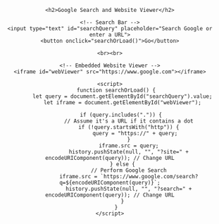 <!DOCTYPE html>
<html lang="en">
<head>
    <meta charset="UTF-8">
    <meta name="viewport" content="width=device-width, initial-scale=1.0">
    <title>Google Search & Website Viewer</title>
    <style>
        body {
            font-family: Arial, sans-serif;
            text-align: center;
        }
        #searchBar {
            margin: 20px;
        }
        iframe {
            width: 90%;
            height: 500px;
            border: 1px solid #ccc;
        }
    </style>
</head>
<body>

    <h2>Google Search and Website Viewer</h2>

    <!-- Search Bar -->
    <input type="text" id="searchQuery" placeholder="Search Google or enter a URL">
    <button onclick="searchOrLoad()">Go</button>

    <br><br>

    <!-- Embedded Website Viewer -->
    <iframe id="webViewer" src="https://www.google.com"></iframe>

    <script>
        function searchOrLoad() {
            let query = document.getElementById("searchQuery").value;
            let iframe = document.getElementById("webViewer");

            if (query.includes(".")) { 
                // Assume it's a URL if it contains a dot
                if (!query.startsWith("http")) {
                    query = "https://" + query;
                }
                iframe.src = query;
                history.pushState(null, "", "?site=" + encodeURIComponent(query)); // Change URL
            } else {
                // Perform Google Search
                iframe.src = `https://www.google.com/search?q=${encodeURIComponent(query)}`;
                history.pushState(null, "", "?search=" + encodeURIComponent(query)); // Change URL
            }
        }
    </script>

</body>
</html>
